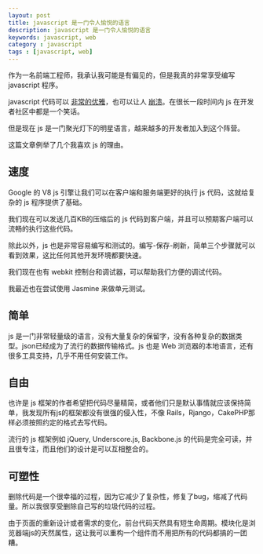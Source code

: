 ```yaml
---
layout: post
title: javascript 是一门令人愉悦的语言
description: javascript 是一门令人愉悦的语言
keywords: javascript, web
category : javascript
tags : [javascript, web]
---
```


作为一名前端工程师，我承认我可能是有偏见的，但是我真的非常享受编写 javascript 程序。

javascript 代码可以 [非常的优雅][1]，也可以让人 [崩溃][2]。在很长一段时间内 js 在开发者社区中都是一个笑话。

[1]: https://justjavac.com/javascript/2012/04/05/can-your-programming-language-do-this.html
[2]: https://justjavac.com/javascript/2012/04/05/javascript-syntax-trap.html

但是现在 js 是一门聚光灯下的明星语言，越来越多的开发者加入到这个阵营。

这篇文章例举了几个我喜欢 js 的理由。

## 速度

Google 的 V8 js 引擎让我们可以在客户端和服务端更好的执行 js 代码，这就给复杂的 js 程序提供了基础。

我们现在可以发送几百KB的压缩后的 js 代码到客户端，并且可以预期客户端可以流畅的执行这些代码。

除此以外，js 也是非常容易编写和测试的。编写-保存-刷新，简单三个步骤就可以看到效果，这比任何其他开发环境都要快速。

我们现在也有 webkit 控制台和调试器，可以帮助我们方便的调试代码。

我最近也在尝试使用 Jasmine 来做单元测试。

## 简单

js 是一门非常轻量级的语言，没有大量复杂的保留字，没有各种复杂的数据类型。json已经成为了流行的数据传输格式。js 也是 Web 浏览器的本地语言，还有很多工具支持，几乎不用任何安装工作。

## 自由

也许是 js 框架的作者希望把代码尽量精简，或者他们只是默认事情就应该保持简单，我发现所有js的框架都没有很强的侵入性，不像 Rails，Rjango，CakePHP那样必须按照约定的格式去写代码。

流行的 js 框架例如 jQuery, Underscore.js, Backbone.js 的代码是完全可读，并且很专注，而且他们的设计是可以互相整合的。

## 可塑性

删除代码是一个很幸福的过程，因为它减少了复杂性，修复了bug，缩减了代码量。所以我很享受删除自己写的垃圾代码的过程。

由于页面的重新设计或者需求的变化，前台代码天然具有短生命周期。模块化是浏览器端js的天然属性，这让我可以重构一个组件而不用把所有的代码都搞的一团糟。